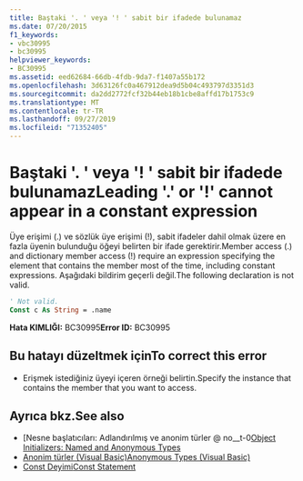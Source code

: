 ```yaml
---
title: Baştaki '. ' veya '! ' sabit bir ifadede bulunamaz
ms.date: 07/20/2015
f1_keywords:
- vbc30995
- bc30995
helpviewer_keywords:
- BC30995
ms.assetid: eed62684-66db-4fdb-9da7-f1407a55b172
ms.openlocfilehash: 3d63126fc0a467912dea9d5b04c493797d3351d3
ms.sourcegitcommit: da2dd2772fcf32b44eb18b1cbe8affd17b1753c9
ms.translationtype: MT
ms.contentlocale: tr-TR
ms.lasthandoff: 09/27/2019
ms.locfileid: "71352405"
---
```

# <a name="leading--or--cannot-appear-in-a-constant-expression"></a><span data-ttu-id="c1550-102">Baştaki '. ' veya '! ' sabit bir ifadede bulunamaz</span><span class="sxs-lookup"><span data-stu-id="c1550-102">Leading '.' or '!' cannot appear in a constant expression</span></span>
<span data-ttu-id="c1550-103">Üye erişimi (.) ve sözlük üye erişimi (!), sabit ifadeler dahil olmak üzere en fazla üyenin bulunduğu öğeyi belirten bir ifade gerektirir.</span><span class="sxs-lookup"><span data-stu-id="c1550-103">Member access (.) and dictionary member access (!) require an expression specifying the element that contains the member most of the time, including constant expressions.</span></span> <span data-ttu-id="c1550-104">Aşağıdaki bildirim geçerli değil.</span><span class="sxs-lookup"><span data-stu-id="c1550-104">The following declaration is not valid.</span></span>  
  
```vb  
' Not valid.  
Const c As String = .name  
```  
  
 <span data-ttu-id="c1550-105">**Hata KIMLIĞI:** BC30995</span><span class="sxs-lookup"><span data-stu-id="c1550-105">**Error ID:** BC30995</span></span>  
  
## <a name="to-correct-this-error"></a><span data-ttu-id="c1550-106">Bu hatayı düzeltmek için</span><span class="sxs-lookup"><span data-stu-id="c1550-106">To correct this error</span></span>  
  
- <span data-ttu-id="c1550-107">Erişmek istediğiniz üyeyi içeren örneği belirtin.</span><span class="sxs-lookup"><span data-stu-id="c1550-107">Specify the instance that contains the member that you want to access.</span></span>  
  
## <a name="see-also"></a><span data-ttu-id="c1550-108">Ayrıca bkz.</span><span class="sxs-lookup"><span data-stu-id="c1550-108">See also</span></span>

- <span data-ttu-id="c1550-109">[Nesne başlatıcıları: Adlandırılmış ve anonim türler @ no__t-0</span><span class="sxs-lookup"><span data-stu-id="c1550-109">[Object Initializers: Named and Anonymous Types](../../visual-basic/programming-guide/language-features/objects-and-classes/object-initializers-named-and-anonymous-types.md)</span></span>
- [<span data-ttu-id="c1550-110">Anonim türler (Visual Basic)</span><span class="sxs-lookup"><span data-stu-id="c1550-110">Anonymous Types (Visual Basic)</span></span>](../programming-guide/language-features/objects-and-classes/anonymous-types.md)
- [<span data-ttu-id="c1550-111">Const Deyimi</span><span class="sxs-lookup"><span data-stu-id="c1550-111">Const Statement</span></span>](../../visual-basic/language-reference/statements/const-statement.md)
